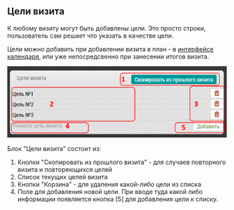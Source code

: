 ## Цели визита

К любому визиту могут быть добавлены цели.
Это просто строки, пользователь сам решает что указать в качестве цели.

Цели можно добавить при добавлении визита в план - в 
[интерфейсе календаря](rep-add-target.md), 
или уже непосредсвенно при занесении итогов визита.


![](../images/rep-visits-target.png)

Блок "Цели визита" состоит из:
  1. Кнопки "Скопировать из прошлого визита" - для случаев повторного визита и повторяющихся целей
  2. Список текущих целей визита
  3. Кнопки "Корзина" - для удаления какой-либо цели из списка
  4. Поле для добавления новой цели. 
  При вводе туда какой либо информации появляется кнопка [5]
  для добавления цели к списку.
